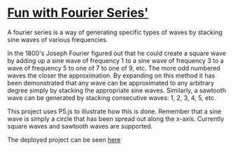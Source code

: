 # [Fun with Fourier Series'](https://thefreck.github.io/Fourier_Fun_p5.js/)

A fourier series is a way of generating specific types of waves by stacking sine waves of various frequencies.

In the 1800's Joseph Fourier figured out that he could create a square wave by adding up a sine wave of frequency 1 to a sine wave of frequency 3 to a wave of frequency 5 to one of 7 to one of 9, etc. The more odd numbered waves the closer the approximation. By expanding on this method it has been demonstrated that any wave can be approximated to any arbitrary degree simply by stacking the appropriate sine waves. Similarly, a sawtooth wave can be generated by stacking consecutive waves: 1, 2, 3, 4, 5, etc.

This project uses P5.js to illustrate how this is done. Remember that a sine wave is simply a circle that has been spread out along the x-axis. Currently square waves and sawtooth waves are supported.

The deployed project can be seen [here](https://thefreck.github.io/Fourier_Fun_p5.js/)

